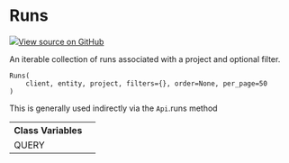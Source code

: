 # Runs



[![](https://www.tensorflow.org/images/GitHub-Mark-32px.png)View source on GitHub](https://www.github.com/wandb/client/tree/c129c32964aca6a8509d98a0cc3c9bc46f2d8a4c/wandb/apis/public.py#L738-L840)




An iterable collection of runs associated with a project and optional filter.

<pre><code>Runs(
    client, entity, project, filters={}, order=None, per_page=50
)</code></pre>



This is generally used indirectly via the <code>Api</code>.runs method



<!-- Tabular view -->
<table>
<tr><th>Class Variables</th></tr>

<tr>
<td>
QUERY<a id="QUERY"></a>
</td>
<td>

</td>
</tr>
</table>

